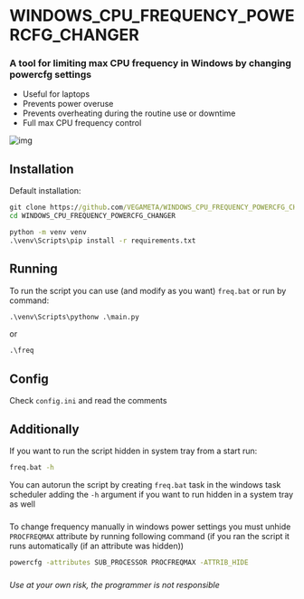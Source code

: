 # WINDOWS_CPU_FREQUENCY_POWERCFG_CHANGER

### A tool for limiting max CPU frequency in Windows by changing powercfg settings

- Useful for laptops
- Prevents power overuse
- Prevents overheating during the routine use or downtime
- Full max CPU frequency control

![img](https://github.com/VEGAMETA/WINDOWS_CPU_FREQUENCY_POWERCFG_CHANGER/assets/100537523/e65d4541-b952-4d83-92e7-ffedbbb9bc95)

## Installation

Default installation:

```bat
git clone https://github.com/VEGAMETA/WINDOWS_CPU_FREQUENCY_POWERCFG_CHANGER.git
cd WINDOWS_CPU_FREQUENCY_POWERCFG_CHANGER

python -m venv venv
.\venv\Scripts\pip install -r requirements.txt
```

## Running

To run the script you can use (and modify as you want) `freq.bat` or run by command:

```bat
.\venv\Scripts\pythonw .\main.py
```

or

```bat
.\freq
```

## Config

Check `config.ini` and read the comments

###

## Additionally

If you want to run the script hidden in system tray from a start run:

```bat
freq.bat -h
```

You can autorun the script by creating `freq.bat` task in the windows task scheduler
adding the `-h` argument if you want to run hidden in a system tray as well

###

To change frequency manually in windows power settings you must unhide
`PROCFREQMAX`
attribute by running following command (if you ran the script it runs
automatically (if an attribute was hidden))

```bat
powercfg -attributes SUB_PROCESSOR PROCFREQMAX -ATTRIB_HIDE
```

###

###### Use at your own risk, the programmer is not responsible

